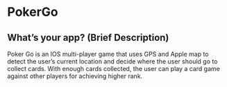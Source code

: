 # PokerGo
## What’s your app? (Brief Description)
Poker Go is an IOS multi-player game that uses GPS and Apple map to detect the user’s current location and decide where the user should go to collect cards. With enough cards collected, the user can play a card game against other players for achieving higher rank.
